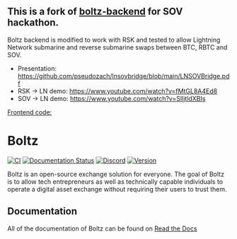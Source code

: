 ## This is a fork of [boltz-backend](https://github.com/BoltzExchange/boltz-backend) for SOV hackathon.
Boltz backend is modified to work with RSK and tested to allow Lightning Network submarine and reverse submarine swaps between BTC, RBTC and SOV. 

* Presentation: https://github.com/pseudozach/lnsovbridge/blob/main/LNSOVBridge.pdf
* RSK -> LN demo: https://www.youtube.com/watch?v=fMtGL8A4Ed8
* SOV -> LN demo: https://www.youtube.com/watch?v=SlIjtldXBIs

[Frontend code:](https://github.com/pseudozach/boltz-frontend)
# Boltz

[![CI](https://github.com/BoltzExchange/boltz-backend/workflows/CI/badge.svg?branch=master)](https://github.com/BoltzExchange/boltz-backend/actions)
[![Documentation Status](https://readthedocs.org/projects/boltz-backend/badge/?version=latest)](https://docs.boltz.exchange)
[![Discord](https://img.shields.io/discord/547454030801272832.svg)](https://discordapp.com/invite/QBvZGcW)
[![Version](https://img.shields.io/npm/v/boltz-backend.svg)](https://www.npmjs.com/package/boltz-backend)

Boltz is an open-source exchange solution for everyone. The goal of Boltz is to allow tech entrepreneurs as well as technically capable individuals to operate a digital asset exchange without requiring their users to trust them.

## Documentation

All of the documentation of Boltz can be found on [Read the Docs](https://docs.boltz.exchange/en/latest/)

